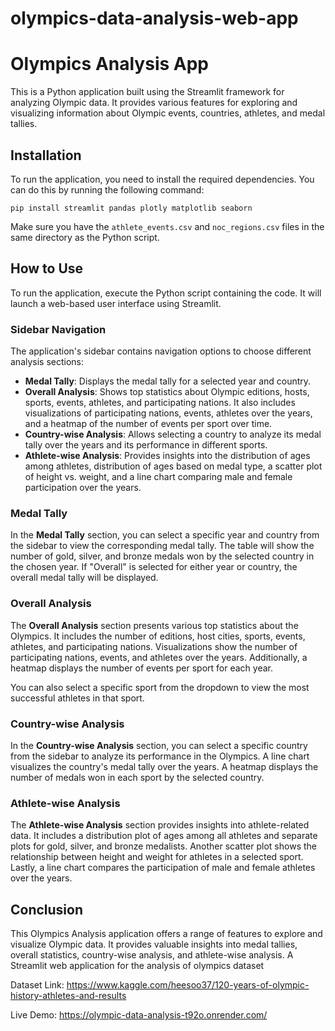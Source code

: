 # olympics-data-analysis-web-app
# Olympics Analysis App

This is a Python application built using the Streamlit framework for analyzing Olympic data. It provides various features for exploring and visualizing information about Olympic events, countries, athletes, and medal tallies.

## Installation

To run the application, you need to install the required dependencies. You can do this by running the following command:

```
pip install streamlit pandas plotly matplotlib seaborn
```

Make sure you have the `athlete_events.csv` and `noc_regions.csv` files in the same directory as the Python script.

## How to Use

To run the application, execute the Python script containing the code. It will launch a web-based user interface using Streamlit.

### Sidebar Navigation

The application's sidebar contains navigation options to choose different analysis sections:

- **Medal Tally**: Displays the medal tally for a selected year and country.
- **Overall Analysis**: Shows top statistics about Olympic editions, hosts, sports, events, athletes, and participating nations. It also includes visualizations of participating nations, events, athletes over the years, and a heatmap of the number of events per sport over time.
- **Country-wise Analysis**: Allows selecting a country to analyze its medal tally over the years and its performance in different sports.
- **Athlete-wise Analysis**: Provides insights into the distribution of ages among athletes, distribution of ages based on medal type, a scatter plot of height vs. weight, and a line chart comparing male and female participation over the years.

### Medal Tally

In the **Medal Tally** section, you can select a specific year and country from the sidebar to view the corresponding medal tally. The table will show the number of gold, silver, and bronze medals won by the selected country in the chosen year. If "Overall" is selected for either year or country, the overall medal tally will be displayed.

### Overall Analysis

The **Overall Analysis** section presents various top statistics about the Olympics. It includes the number of editions, host cities, sports, events, athletes, and participating nations. Visualizations show the number of participating nations, events, and athletes over the years. Additionally, a heatmap displays the number of events per sport for each year.

You can also select a specific sport from the dropdown to view the most successful athletes in that sport.

### Country-wise Analysis

In the **Country-wise Analysis** section, you can select a specific country from the sidebar to analyze its performance in the Olympics. A line chart visualizes the country's medal tally over the years. A heatmap displays the number of medals won in each sport by the selected country.

### Athlete-wise Analysis

The **Athlete-wise Analysis** section provides insights into athlete-related data. It includes a distribution plot of ages among all athletes and separate plots for gold, silver, and bronze medalists. Another scatter plot shows the relationship between height and weight for athletes in a selected sport. Lastly, a line chart compares the participation of male and female athletes over the years.

## Conclusion

This Olympics Analysis application offers a range of features to explore and visualize Olympic data. It provides valuable insights into medal tallies, overall statistics, country-wise analysis, and athlete-wise analysis.
A Streamlit web application for the analysis of olympics dataset

Dataset Link: https://www.kaggle.com/heesoo37/120-years-of-olympic-history-athletes-and-results

Live Demo: https://olympic-data-analysis-t92o.onrender.com/
